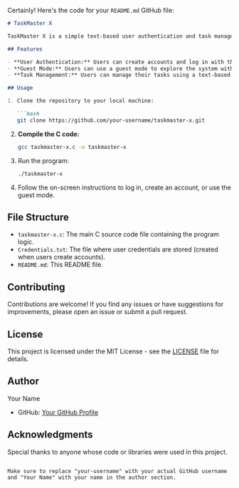 Certainly! Here's the code for your `README.md` GitHub file:

```markdown
# TaskMaster X

TaskMaster X is a simple text-based user authentication and task management system implemented in C. Users can log in with their credentials, create new accounts, or use a guest mode. After logging in, users can access a menu to manage their tasks.

## Features

- **User Authentication:** Users can create accounts and log in with their credentials.
- **Guest Mode:** Users can use a guest mode to explore the system without creating an account.
- **Task Management:** Users can manage their tasks using a text-based menu.

## Usage

1. Clone the repository to your local machine:

   ```bash
   git clone https://github.com/your-username/taskmaster-x.git
   ```

2. **Compile the C code:**

   ```bash
   gcc taskmaster-x.c -o taskmaster-x
   ```

3. Run the program:

   ```bash
   ./taskmaster-x
   ```

4. Follow the on-screen instructions to log in, create an account, or use the guest mode.

## File Structure

- `taskmaster-x.c`: The main C source code file containing the program logic.
- `Credentials.txt`: The file where user credentials are stored (created when users create accounts).
- `README.md`: This README file.

## Contributing

Contributions are welcome! If you find any issues or have suggestions for improvements, please open an issue or submit a pull request.

## License

This project is licensed under the MIT License - see the [LICENSE](LICENSE) file for details.

## Author

Your Name
- GitHub: [Your GitHub Profile](https://github.com/your-username)

## Acknowledgments

Special thanks to anyone whose code or libraries were used in this project.
```

Make sure to replace "your-username" with your actual GitHub username and "Your Name" with your name in the author section.